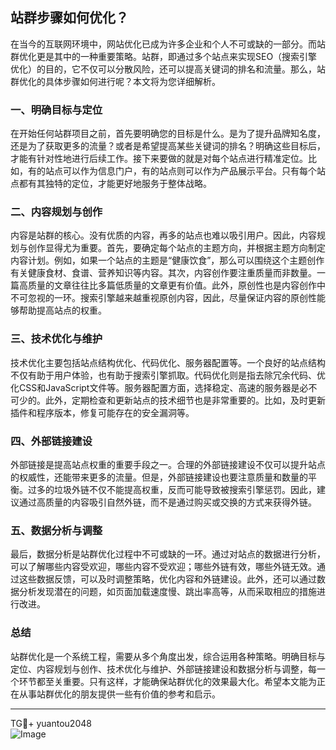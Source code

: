 ## 站群步骤如何优化？

在当今的互联网环境中，网站优化已成为许多企业和个人不可或缺的一部分。而站群优化更是其中的一种重要策略。站群，即通过多个站点来实现SEO（搜索引擎优化）的目的，它不仅可以分散风险，还可以提高关键词的排名和流量。那么，站群优化的具体步骤如何进行呢？本文将为您详细解析。

### 一、明确目标与定位

在开始任何站群项目之前，首先要明确您的目标是什么。是为了提升品牌知名度，还是为了获取更多的流量？或者是希望提高某些关键词的排名？明确这些目标后，才能有针对性地进行后续工作。接下来要做的就是对每个站点进行精准定位。比如，有的站点可以作为信息门户，有的站点则可以作为产品展示平台。只有每个站点都有其独特的定位，才能更好地服务于整体战略。

### 二、内容规划与创作

内容是站群的核心。没有优质的内容，再多的站点也难以吸引用户。因此，内容规划与创作显得尤为重要。首先，要确定每个站点的主题方向，并根据主题方向制定内容计划。例如，如果一个站点的主题是“健康饮食”，那么可以围绕这个主题创作有关健康食材、食谱、营养知识等内容。其次，内容创作要注重质量而非数量。一篇高质量的文章往往比多篇低质量的文章更有价值。此外，原创性也是内容创作中不可忽视的一环。搜索引擎越来越重视原创内容，因此，尽量保证内容的原创性能够帮助提高站点的权重。

### 三、技术优化与维护

技术优化主要包括站点结构优化、代码优化、服务器配置等。一个良好的站点结构不仅有助于用户体验，也有助于搜索引擎抓取。代码优化则是指去除冗余代码、优化CSS和JavaScript文件等。服务器配置方面，选择稳定、高速的服务器是必不可少的。此外，定期检查和更新站点的技术细节也是非常重要的。比如，及时更新插件和程序版本，修复可能存在的安全漏洞等。

### 四、外部链接建设

外部链接是提高站点权重的重要手段之一。合理的外部链接建设不仅可以提升站点的权威性，还能带来更多的流量。但是，外部链接建设也要注意质量和数量的平衡。过多的垃圾外链不仅不能提高权重，反而可能导致被搜索引擎惩罚。因此，建议通过高质量的内容吸引自然外链，而不是通过购买或交换的方式来获得外链。

### 五、数据分析与调整

最后，数据分析是站群优化过程中不可或缺的一环。通过对站点的数据进行分析，可以了解哪些内容受欢迎，哪些内容不受欢迎；哪些外链有效，哪些外链无效。通过这些数据反馈，可以及时调整策略，优化内容和外链建设。此外，还可以通过数据分析发现潜在的问题，如页面加载速度慢、跳出率高等，从而采取相应的措施进行改进。

### 总结

站群优化是一个系统工程，需要从多个角度出发，综合运用各种策略。明确目标与定位、内容规划与创作、技术优化与维护、外部链接建设和数据分析与调整，每一个环节都至关重要。只有这样，才能确保站群优化的效果最大化。希望本文能为正在从事站群优化的朋友提供一些有价值的参考和启示。

---

TG💪+ yuantou2048  
![Image](https://github.com/user-attachments/assets/42a5a4a5-fea9-4a1d-8aa0-73e57e430cca)